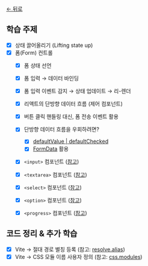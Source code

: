 [← 뒤로](../README.md)


## 학습 주제

- [x] 상태 끌어올리기 (Lifting state up)
- [x] 폼(Form) 컨트롤
  - [x] 폼 상태 선언
  - [x] 폼 입력 → 데이터 바인딩
  - [x] 폼 입력 이벤트 감지 → 상태 업데이트 → 리-렌더 
  - [x] 리액트의 단방향 데이터 흐름 (제어 컴포넌트)
  - [x] 버튼 클릭 핸들링 대신, 폼 전송 이벤트 활용
  - [x] 단방향 데이터 흐름을 우회하려면?
    - [x] [defaultValue | defaultChecked](https://react.dev/reference/react-dom/components/input#props)
    - [x] [FormData](https://developer.mozilla.org/ko/docs/Web/API/FormData) 활용
  - [x] `<input>` 컴포넌트 ([참고](https://react.dev/reference/react-dom/components/input))
  - [x] `<textarea>` 컴포넌트 ([참고](https://react.dev/reference/react-dom/components/textarea))
  - [x] `<select>` 컴포넌트 ([참고](https://react.dev/reference/react-dom/components/select))
  - [x] `<option>` 컴포넌트 ([참고](https://react.dev/reference/react-dom/components/option))
  - [x] `<progress>` 컴포넌트 ([참고](https://react.dev/reference/react-dom/components/progress))


## 코드 정리 & 추가 학습

- [x] Vite → 절대 경로 별칭 등록 (참고: [resolve.alias](https://ko.vitejs.dev/config/shared-options.html#resolve-alias))
- [x] Vite → CSS 모듈 이름 사용자 정의 (참고: [css.modules](https://ko.vitejs.dev/config/shared-options.html#css-modules))